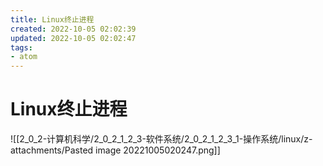 ```yaml
---
title: Linux终止进程
created: 2022-10-05 02:02:39
updated: 2022-10-05 02:02:47
tags: 
- atom
---
```


# Linux终止进程

![[2_0_2-计算机科学/2_0_2_1_2_3-软件系统/2_0_2_1_2_3_1-操作系统/linux/z-attachments/Pasted image 20221005020247.png]]


